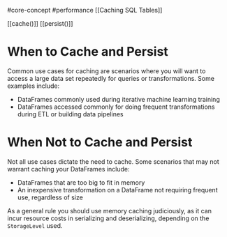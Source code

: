 #core-concept #performance 
[[Caching SQL Tables]]

[[cache()]]
[[persist()]]

# When to Cache and Persist

Common use cases for caching are scenarios where you will want to access a large data set repeatedly for queries or transformations. Some examples include:
- DataFrames commonly used during iterative machine learning training
- DataFrames accessed commonly for doing frequent transformations during ETL or building data pipelines

# When Not to Cache and Persist

Not all use cases dictate the need to cache. Some scenarios that may not warrant caching your DataFrames include:
- DataFrames that are too big to fit in memory
- An inexpensive transformation on a DataFrame not requiring frequent use, regardless of size

As a general rule you should use memory caching judiciously, as it can incur resource costs in serializing and deserializing, depending on the `StorageLevel` used.

